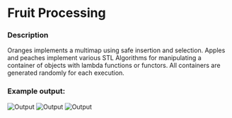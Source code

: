 # Fruit Processing
### Description
Oranges implements a multimap using safe insertion and selection. Apples and peaches implement various STL Algorithms for manipulating a container of objects with lambda functions or functors. All containers are generated randomly for each execution.

### Example output:

![Output](https://i.imgur.com/4d6R0bD.png)
![Output](https://i.imgur.com/0vCvUU6.png)
![Output](https://i.imgur.com/O7TcWRA.png)
